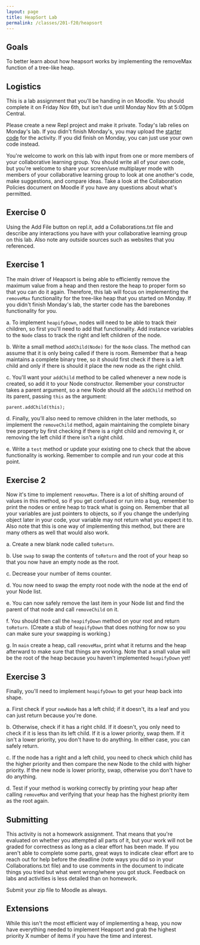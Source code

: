 ```yaml
---
layout: page
title: HeapSort Lab
permalink: /classes/201-f20/heapsort
---
```


## Goals
To better learn about how heapsort works by implementing the removeMax function of a tree-like heap.

## Logistics
This is a lab assignment that you'll be handing in on Moodle. You should complete it on Friday Nov 6th, but isn't due until Monday Nov 9th at 5:00pm Central.

Please create a new Repl project and make it private. Today's lab relies on Monday's lab. If you didn't finish Monday's, you may upload the [starter code](/classes/201-f20/HeapsortStarter.java) for the activity. If you did finish on Monday, you can just use your own code instead.

You're welcome to work on this lab with input from one or more members of your collaborative learning group. You should write all of your own code, but you're welcome to share your screen/use multiplayer mode with members of your collaborative learning group to look at one another's code, make suggestions, and compare ideas. Take a look at the Collaboration Policies document on Moodle if you have any questions about what's permitted.

## Exercise 0
Using the Add File button on repl.it, add a Collaborations.txt file and describe any interactions you have with your collaborative learning group on this lab. Also note any outside sources such as websites that you referenced. 

## Exercise 1
The main driver of Heapsort is being able to efficiently remove the maximum value from a heap and then restore the heap to proper form so that you can do it again. Therefore, this lab will focus on implementing the `removeMax` functionality for the tree-like heap that you started on Monday. If you didn't finish Monday's lab, the starter code has the barebones functionality for you.

a. To implement `heapifyDown`, nodes will need to be able to track their children, so first you'll need to add that functionality. Add instance variables to the `Node` class to track the right and left children of the node.

b. Write a small method `addChild(Node)` for the `Node` class. The method can assume that it is only being called if there is room. Remember that a heap maintains a complete binary tree, so it should first check if there is a left child and only if there is should it place the new node as the right child.

c. You'll want your `addChild` method to be called whenever a new node is created, so add it to your Node constructor. Remember your constructor takes a parent argument, so a new Node should all the `addChild` method on its parent, passing `this` as the argument:

```
parent.addChild(this);
```

d. Finally, you'll also need to remove children in the later methods, so implement the `removeChild` method, again maintaining the complete binary tree property by first checking if there is a right child and removing it, or removing the left child if there isn't a right child.

e. Write a `test` method or update your existing one to check that the above functionality is working. Remember to compile and run your code at this point.

## Exercise 2
Now it's time to implement `removeMax`. There is a lot of shifting around of values in this method, so if you get confused or run into a bug, remember to print the nodes or entire heap to track what is going on. Remember that all your variables are just pointers to objects, so if you change the underlying object later in your code, your variable may not return what you expect it to. Also note that this is one way of implementing this method, but there are many others as well that would also work.

a. Create a new blank node called `toReturn`.

b. Use `swap` to swap the contents of `toReturn` and the root of your heap so that you now have an empty node as the root.

c. Decrease your number of items counter.

d. You now need to swap the empty root node with the node at the end of your Node list. 

e. You can now safely remove the last item in your Node list and find the parent of that node and call `removeChild` on it.

f. You should then call the `heapifyDown` method on your root and return `toReturn`. (Create a stub of `heapifyDown` that does nothing for now so you can make sure your swapping is working.)

g. In `main` create a heap, call `removeMax`, print what it returns and the heap afterward to make sure that things are working. Note that a small value will be the root of the heap because you haven't implemented `heapifyDown` yet!

## Exercise 3
Finally, you'll need to implement `heapifyDown` to get your heap back into shape.

a. First check if your `newNode` has a left child; if it doesn't, its a leaf and you can just return because you're done.

b. Otherwise, check if it has a right child. If it doesn't, you only need to check if it is less than its left child. If it is a lower priority, swap them. If it isn't a lower priority, you don't have to do anything. In either case, you can safely return.

c. If the node has a right and a left child, you need to check which child has the higher priority and then compare the new Node to the child with higher priority. If the new node is lower priority, swap, otherwise you don't have to do anything.

d. Test if your method is working correctly by printing your heap after calling `removeMax` and verifying that your heap has the highest priority item as the root again.

## Submitting
This activity is not a homework assignment. That means that you're evaluated on whether you attempted all parts of it, but your work will not be graded for correctness as long as a clear effort has been made. If you aren't able to complete some parts, great ways to indicate clear effort are to reach out for help before the deadline (note ways you did so in your Collaborations.txt file) and to use comments in the document to indicate things you tried but what went wrong/where you got stuck. Feedback on labs and activities is less detailed than on homework.

Submit your zip file to Moodle as always.

## Extensions
While this isn't the most efficient way of implementing a heap, you now have everything needed to implement Heapsort and grab the highest priority X number of items if you have the time and interest.